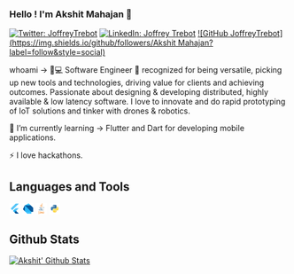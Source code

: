 ### Hello ! I'm Akshit Mahajan 👋

[![Twitter: JoffreyTrebot](https://img.shields.io/twitter/follow/aksh_1801?style=social)](https://twitter.com/aksh_1801)
[![LinkedIn: Joffrey Trebot](https://img.shields.io/badge/Akshit%20Mahajan-blue?style=flat-square&logo=Linkedin&logoColor=white&link=www.linkedin.com/in/ak1801)](https://www.linkedin.com/in/ak1801/)
[![GitHub JoffreyTrebot](https://img.shields.io/github/followers/Akshit Mahajan?label=follow&style=social)](https://github.com/akshitmahajan)

whoami -> 👨💻 Software Engineer 🚀 recognized for being versatile, picking up new tools and technologies, driving value for clients and achieving outcomes. Passionate about designing & developing distributed, highly available & low latency software. I love to innovate and do rapid prototyping of IoT solutions and tinker with drones & robotics.

🌱 I’m currently learning -> Flutter and Dart for developing mobile applications.

⚡ I love hackathons.

## Languages and Tools
<code><img height="20" src="https://raw.githubusercontent.com/github/explore/80688e429a7d4ef2fca1e82350fe8e3517d3494d/topics/flutter/flutter.png"></code>
<code><img height="20" src="https://raw.githubusercontent.com/github/explore/80688e429a7d4ef2fca1e82350fe8e3517d3494d/topics/dart/dart.png"></code>
<code><img height="20" src="https://raw.githubusercontent.com/github/explore/80688e429a7d4ef2fca1e82350fe8e3517d3494d/topics/java/java.png"></code>
<code><img height="20" src="https://raw.githubusercontent.com/github/explore/80688e429a7d4ef2fca1e82350fe8e3517d3494d/topics/python/python.png"></code>  

## Github Stats
[![Akshit' Github Stats](https://github-readme-stats.vercel.app/api?username=akshitmahajan&count_private=true&theme=default&show_icons=true)](https://github.com/akshitmahajan)
